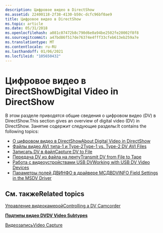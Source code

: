 ```yaml
---
description: Цифровое видео в DirectShow
ms.assetid: 22400118-2f38-4130-b50c-dcfc96bf0ae9
title: Цифровое видео в DirectShow
ms.topic: article
ms.date: 05/31/2018
ms.openlocfilehash: a081c07472b8c790d6e0a94be2502fe20002f8f8
ms.sourcegitcommit: a47bd86f517de76374e4fff33cfeb613eb259a7e
ms.translationtype: MT
ms.contentlocale: ru-RU
ms.lasthandoff: 01/06/2021
ms.locfileid: "105650432"
---
```

# <a name="digital-video-in-directshow"></a><span data-ttu-id="70c9f-103">Цифровое видео в DirectShow</span><span class="sxs-lookup"><span data-stu-id="70c9f-103">Digital Video in DirectShow</span></span>

<span data-ttu-id="70c9f-104">В этом разделе приводятся общие сведения о цифровом видео (DV) в DirectShow.</span><span class="sxs-lookup"><span data-stu-id="70c9f-104">This section gives an overview of digital video (DV) in DirectShow.</span></span> <span data-ttu-id="70c9f-105">Занятие содержит следующие разделы:</span><span class="sxs-lookup"><span data-stu-id="70c9f-105">It contains the following topics:</span></span>

-   [<span data-ttu-id="70c9f-106">О цифровом видео в DirectShow</span><span class="sxs-lookup"><span data-stu-id="70c9f-106">About Digital Video in DirectShow</span></span>](about-digital-video-in-directshow.md)
-   [<span data-ttu-id="70c9f-107">Файлы видео AVI типа-1 и Type-2</span><span class="sxs-lookup"><span data-stu-id="70c9f-107">Type-1 vs. Type-2 DV AVI Files</span></span>](type-1-vs--type-2-dv-avi-files.md)
-   [<span data-ttu-id="70c9f-108">Записать DV в файл</span><span class="sxs-lookup"><span data-stu-id="70c9f-108">Capture DV to File</span></span>](capture-dv-to-file.md)
-   [<span data-ttu-id="70c9f-109">Передача DV из файла на ленту</span><span class="sxs-lookup"><span data-stu-id="70c9f-109">Transmit DV from File to Tape</span></span>](transmit-dv-from-file-to-tape.md)
-   [<span data-ttu-id="70c9f-110">Работа с видеоустройствами USB DV</span><span class="sxs-lookup"><span data-stu-id="70c9f-110">Working with USB DV Video Devices</span></span>](working-with-usb-dv-video-devices.md)
-   [<span data-ttu-id="70c9f-111">Параметры полей ДВИНФО в драйвере МСДВ</span><span class="sxs-lookup"><span data-stu-id="70c9f-111">DVINFO Field Settings in the MSDV Driver</span></span>](dvinfo-field-settings-in-the-msdv-driver.md)

## <a name="related-topics"></a><span data-ttu-id="70c9f-112">См. также</span><span class="sxs-lookup"><span data-stu-id="70c9f-112">Related topics</span></span>

<dl> <dt>

[<span data-ttu-id="70c9f-113">Управление видеокамерой</span><span class="sxs-lookup"><span data-stu-id="70c9f-113">Controlling a DV Camcorder</span></span>](controlling-a-dv-camcorder.md)
</dt> <dt>

[<span data-ttu-id="70c9f-114">**Подтипы видео DV**</span><span class="sxs-lookup"><span data-stu-id="70c9f-114">**DV Video Subtypes**</span></span>](dv-video-subtypes.md)
</dt> <dt>

[<span data-ttu-id="70c9f-115">Видеозапись</span><span class="sxs-lookup"><span data-stu-id="70c9f-115">Video Capture</span></span>](video-capture.md)
</dt> </dl>

 

 



